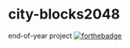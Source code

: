 # city-blocks2048
 end-of-year project 
[![forthebadge](https://forthebadge.com/images/badges/works-on-my-machine.svg)](https://forthebadge.com)